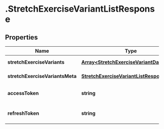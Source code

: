 # .StretchExerciseVariantListResponse

## Properties

Name | Type | Description | Notes
------------ | ------------- | ------------- | -------------
**stretchExerciseVariants** | [**Array&lt;StretchExerciseVariantData&gt;**](StretchExerciseVariantData.md) |  | [default to undefined]
**stretchExerciseVariantsMeta** | [**StretchExerciseVariantListResponseMeta**](StretchExerciseVariantListResponseMeta.md) |  | [default to undefined]
**accessToken** | **string** |  | [optional] [default to undefined]
**refreshToken** | **string** |  | [optional] [default to undefined]

